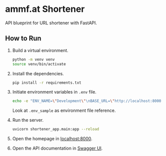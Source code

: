 # ammf.at Shortener

API blueprint for URL shortener with FastAPI.

## How to Run

1. Build a virtual environment.

    ```bash
    python -m venv venv
    source venv/bin/activate
    ```

1. Install the dependencies.

    ```bash
    pip install -r requirements.txt
    ```

1. Initiate environment variables in `.env` file.
    ```bash
    echo -e "ENV_NAME=\"Development\"\nBASE_URL=\"http://localhost:8000\"\nDB_URL=\"sqlite:///./shortener.db\"" > .env
    ```

    Look at `.env_sample` as environment file reference.

1. Run the server.
    ```bash
    uvicorn shortener_app.main:app --reload
    ```

1. Open the homepage in [localhost:8000](http://localhost:8000).

1. Open the API documentation in [Swagger UI](http://localhost:8000/docs).